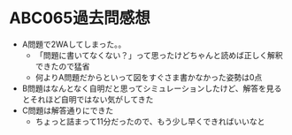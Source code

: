 # ABC065過去問感想

- A問題で2WAしてしまった。。
    - 「問題に書いてなくない？」って思ったけどちゃんと読めば正しく解釈できたので猛省
    - 何よりA問題だからといって図をすぐさま書かなかった姿勢は0点
- B問題はなんとなく自明だと思ってシミュレーションしたけど、解答を見るとそれほど自明ではない気がしてきた
- C問題は解答通りにできた
    - ちょっと詰まって11分だったので、もう少し早くできればいいなと